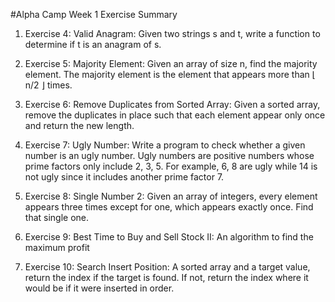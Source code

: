 #Alpha Camp Week 1 Exercise Summary

1) Exercise 4: Valid Anagram: Given two strings s and t, write a function to determine if t is an anagram of s.
2) Exercise 5: Majority Element: Given an array of size n, find the majority element. The majority element is the element that appears more than ⌊ n/2 ⌋ times. 

3) Exercise 6: Remove Duplicates from Sorted Array: Given a sorted array, remove the duplicates in place such that each element appear only once and return the new length.

4) Exercise 7: Ugly Number: Write a program to check whether a given number is an ugly number.
Ugly numbers are positive numbers whose prime factors only include 2, 3, 5. For
example, 6, 8 are ugly while 14 is not ugly since it includes another prime factor 7.

5) Exercise 8: Single Number 2: Given an array of integers, every element appears three times except for
one, which appears exactly once. Find that single one. 

6) Exercise 9: Best Time to Buy and Sell Stock II:  An algorithm to find the maximum profit
7) Exercise 10: Search Insert Position: A sorted array and a target value, return the index if the target is found. If not, return the index where it would be if it were inserted in order. 
